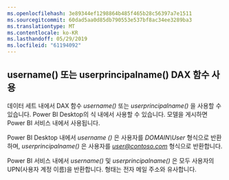 ```yaml
---
ms.openlocfilehash: 3e89344ef1298864b485f465b28c56397a7e1511
ms.sourcegitcommit: 60dad5aa0d85db790553e537bf8ac34ee3289ba3
ms.translationtype: MT
ms.contentlocale: ko-KR
ms.lasthandoff: 05/29/2019
ms.locfileid: "61194092"
---
```

## <a name="using-the-username-or-userprincipalname-dax-function"></a>username() 또는 userprincipalname() DAX 함수 사용
데이터 세트 내에서 DAX 함수 *username()* 또는 *userprincipalname()* 을 사용할 수 있습니다. Power BI Desktop의 식 내에서 사용할 수 있습니다. 모델을 게시하면 Power BI 서비스 내에서 사용됩니다.

Power BI Desktop 내에서 *username ()* 은 사용자를 *DOMAIN\User* 형식으로 반환하며, *userprincipalname()* 은 사용자를 <em>user@contoso.com</em> 형식으로 반환합니다.

Power BI 서비스 내에서 *username()* 및 *userprincipalname()* 은 모두 사용자의 UPN(사용자 계정 이름)을 반환합니다. 형태는 전자 메일 주소와 유사합니다.

